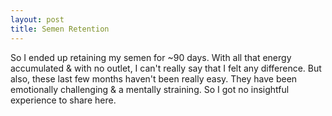 ```yaml
---
layout: post
title: Semen Retention
---
```


So I ended up retaining my semen for ~90 days. With all that energy accumulated & with no outlet, I can't really say that I felt any difference. But also, these last few months haven't been really easy. They have been emotionally challenging & a mentally straining. So I got no insightful experience to share here.
